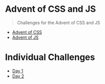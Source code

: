 # Advent of CSS and JS

> Challenges for the Advent of CSS and JS

- [Advent of CSS](https://www.adventofcss.com/)
- [Advent of JS](https://www.adventofjs.com/)

# Individual Challenges

- [Day 1](https://github.com/nicm42/advent-of-css-and-js/tree/main/day1)
- [Day 2](https://github.com/nicm42/advent-of-css-and-js/tree/main/day2)
